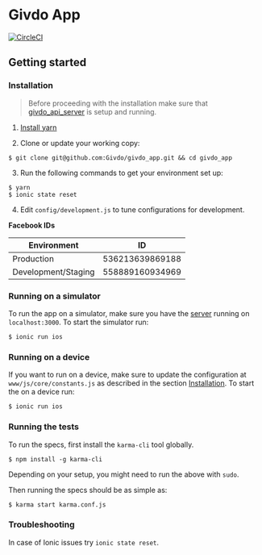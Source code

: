 # Givdo App

[![CircleCI](https://circleci.com/gh/Givdo/givdo_app.svg?style=svg)](https://circleci.com/gh/Givdo/givdo_app)

## Getting started
### Installation

> Before proceeding with the installation make sure that [givdo_api_server](https://github.com/Givdo/givdo_api_server) is setup and running.

1) [Install yarn](https://yarnpkg.com/en/docs/install)

2) Clone or update your working copy:

```
$ git clone git@github.com:Givdo/givdo_app.git && cd givdo_app
```

3) Run the following commands to get your environment set up:

```
$ yarn
$ ionic state reset
```

4) Edit `config/development.js` to tune configurations for development.

**Facebook IDs**

| Environment | ID |
| ------------ | ----------------- |
| Production | 536213639869188 |
| Development/Staging | 558889160934969 |


### Running on a simulator

To run the app on a simulator, make sure you have the [server](https://github.com/Givdo/givdo_api_server) running on `localhost:3000`. To start the simulator run:

```
$ ionic run ios
```

### Running on a device

If you want to run on a device, make sure to update the configuration at `www/js/core/constants.js` as described in the section [Installation](#Installation). To start the on a device run:

```
$ ionic run ios
```

### Running the tests

To run the specs, first install the `karma-cli` tool globally.

```
$ npm install -g karma-cli
```

Depending on your setup, you might need to run the above with `sudo`.

Then running the specs should be as simple as:

```
$ karma start karma.conf.js
```

### Troubleshooting

In case of Ionic issues try `ionic state reset`.
